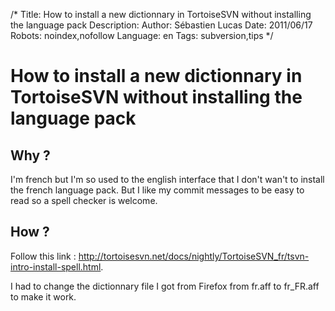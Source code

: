 /*
Title: How to install a new dictionnary in TortoiseSVN without installing the language pack
Description: 
Author: Sébastien Lucas
Date: 2011/06/17
Robots: noindex,nofollow
Language: en
Tags: subversion,tips
*/
# How to install a new dictionnary in TortoiseSVN without installing the language pack

## Why ?

I'm french but I'm so used to the english interface that I don't wan't to install the french language pack. But I like my commit messages to be easy to read so a spell checker is welcome.

## How ?

Follow this link : http://tortoisesvn.net/docs/nightly/TortoiseSVN_fr/tsvn-intro-install-spell.html.

I had to change the dictionnary file I got from Firefox from fr.aff to fr_FR.aff to make it work.






